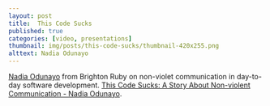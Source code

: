```yaml
---
layout: post
title:  This Code Sucks
published: true
categories: [video, presentations]
thumbnail: img/posts/this-code-sucks/thumbnail-420x255.png
alttext: Nadia Odunayo
---
```


<a href="https://twitter.com/nodunayo">Nadia Odunayo</a> from Brighton Ruby on non-violet communication in day-to-day software development. <a href="https://vimeo.com/230355123">This Code Sucks: A Story About Non-violent Communication - Nadia Odunayo</a>.
